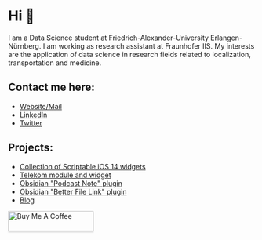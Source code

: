 # Hi 👋
I am a Data Science student at Friedrich-Alexander-University Erlangen-Nürnberg. I am working as research assistant at Fraunhofer IIS. My interests are the application of data science in research fields related to localization, transportation and medicine.

## Contact me here:
- <a href="https://www.marc-julian.de">Website/Mail</a>
- <a href="https://www.linkedin.com/in/marcjulian/">LinkedIn</a>
- <a href="https://www.twitter.com/marcjulian_DS">Twitter</a>

## Projects:
- <a href="https://github.com/marcjulianschwarz/scriptable-widgets">Collection of Scriptable iOS 14 widgets</a>
- <a href="https://github.com/marcjulianschwarz/telekom-data-usage-widget">Telekom module and widget</a>
- <a href="https://github.com/marcjulianschwarz/obsidian-podcast-note">Obsidian "Podcast Note" plugin</a>
- <a href="https://github.com/marcjulianschwarz/obsidian-file-link">Obsidian "Better File Link" plugin</a>
- <a href="https://www.marc-julian.de">Blog</a>

<a href="https://www.buymeacoffee.com/marcjulian" target="_blank"><img src="https://www.buymeacoffee.com/assets/img/custom_images/orange_img.png" alt="Buy Me A Coffee" style="height: 41px !important;width: 174px !important;box-shadow: 0px 3px 2px 0px rgba(190, 190, 190, 0.5) !important;-webkit-box-shadow: 0px 3px 2px 0px rgba(190, 190, 190, 0.5) !important;" ></a>

